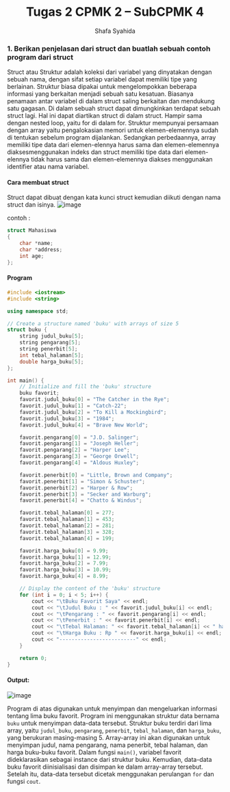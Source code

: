 # <h1 align="center">Tugas 2 CPMK 2 – SubCPMK 4 </h1>
<p align="center">Shafa Syahida</p>

### 1. Berikan penjelasan dari struct dan buatlah sebuah contoh program dari struct 

Struct atau Struktur adalah koleksi dari variabel yang dinyatakan dengan sebuah nama, dengan sifat setiap variabel dapat memiliki tipe yang berlainan. Struktur biasa dipakai untuk mengelompokkan beberapa informasi yang berkaitan menjadi sebuah satu kesatuan. Biasanya penamaan antar variabel di dalam struct saling berkaitan dan mendukung satu gagasan. Di dalam sebuah struct dapat dimungkinkan terdapat sebuah struct lagi. Hal ini dapat diartikan struct di dalam struct. Hampir sama dengan nested loop, yaitu for di dalam for. Struktur mempunyai persamaan dengan array yaitu pengalokasian memori untuk elemen-elemennya sudah di tentukan sebelum program dijalankan. Sedangkan perbedaannya, array memiliki tipe data dari elemen-elennya harus sama dan elemen-elemennya diaksesmenggunakan indeks dan struct memiliki tipe data dari elemen-elennya tidak harus sama dan elemen-elemennya diakses menggunakan identifier atau nama variabel.

#### Cara membuat struct
Struct dapat dibuat dengan kata kunci struct kemudian diikuti dengan nama struct dan isinya.
![image](https://github.com/shafasyahii/Praktikum-Struktur-Data-Assignment/assets/162096931/e2dc8ae6-7fdd-40a4-909c-691143199c93)

contoh :
```C++
struct Mahasiswa
{
    char *name;
    char *address;
    int age;
};
```

#### Program

```C++
#include <iostream>
#include <string>

using namespace std;

// Create a structure named 'buku' with arrays of size 5
struct buku {
    string judul_buku[5];
    string pengarang[5];
    string penerbit[5];
    int tebal_halaman[5];
    double harga_buku[5];
};

int main() {
    // Initialize and fill the 'buku' structure
    buku favorit;
    favorit.judul_buku[0] = "The Catcher in the Rye";
    favorit.judul_buku[1] = "Catch-22";
    favorit.judul_buku[2] = "To Kill a Mockingbird";
    favorit.judul_buku[3] = "1984";
    favorit.judul_buku[4] = "Brave New World";

    favorit.pengarang[0] = "J.D. Salinger";
    favorit.pengarang[1] = "Joseph Heller";
    favorit.pengarang[2] = "Harper Lee";
    favorit.pengarang[3] = "George Orwell";
    favorit.pengarang[4] = "Aldous Huxley";

    favorit.penerbit[0] = "Little, Brown and Company";
    favorit.penerbit[1] = "Simon & Schuster";
    favorit.penerbit[2] = "Harper & Row";
    favorit.penerbit[3] = "Secker and Warburg";
    favorit.penerbit[4] = "Chatto & Windus";

    favorit.tebal_halaman[0] = 277;
    favorit.tebal_halaman[1] = 453;
    favorit.tebal_halaman[2] = 281;
    favorit.tebal_halaman[3] = 328;
    favorit.tebal_halaman[4] = 199;

    favorit.harga_buku[0] = 9.99;
    favorit.harga_buku[1] = 12.99;
    favorit.harga_buku[2] = 7.99;
    favorit.harga_buku[3] = 10.99;
    favorit.harga_buku[4] = 8.99;

    // Display the content of the 'buku' structure
    for (int i = 0; i < 5; i++) {
        cout << "\tBuku Favorit Saya" << endl;
        cout << "\tJudul Buku : " << favorit.judul_buku[i] << endl;
        cout << "\tPengarang : " << favorit.pengarang[i] << endl;
        cout << "\tPenerbit : " << favorit.penerbit[i] << endl;
        cout << "\tTebal Halaman: " << favorit.tebal_halaman[i] << " halaman" << endl;
        cout << "\tHarga Buku : Rp " << favorit.harga_buku[i] << endl;
        cout << "-------------------------" << endl;
    }

    return 0;
}
```
#### Output:
![image](https://github.com/shafasyahii/Praktikum-Struktur-Data-Assignment/assets/162096931/7724986d-8afc-41c0-9e6a-64b64ce1ac14)

Program di atas digunakan untuk menyimpan dan mengeluarkan informasi tentang lima buku favorit. Program ini menggunakan struktur data bernama ```buku``` untuk menyimpan data-data tersebut. Struktur buku terdiri dari lima array, yaitu ```judul_buku```, ```pengarang```, ```penerbit```, ```tebal_halaman```, dan ```harga_buku```, yang berukuran masing-masing 5. Array-array ini akan digunakan untuk menyimpan judul, nama pengarang, nama penerbit, tebal halaman, dan harga buku-buku favorit. Dalam fungsi ```main()```, variabel favorit dideklarasikan sebagai instance dari struktur buku. Kemudian, data-data buku favorit diinisialisasi dan disimpan ke dalam array-array tersebut. Setelah itu, data-data tersebut dicetak menggunakan perulangan ```for``` dan fungsi ```cout```.